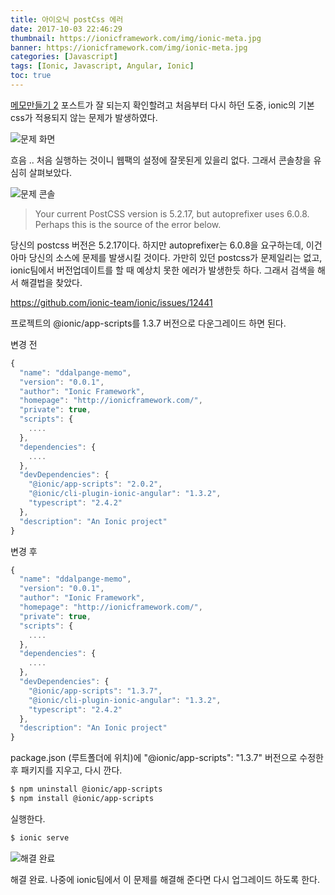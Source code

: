 ```yaml
---
title: 아이오닉 postCss 에러
date: 2017-10-03 22:46:29
thumbnail: https://ionicframework.com/img/ionic-meta.jpg
banner: https://ionicframework.com/img/ionic-meta.jpg
categories: [Javascript]
tags: [Ionic, Javascript, Angular, Ionic]
toc: true
---
```


[메모만들기 2](https://ddalpange.github.io/2017/07/11/%EA%B0%84%EB%8B%A8%ED%95%9C-%EB%A9%94%EB%AA%A8%EC%9E%A5-%EB%A7%8C%EB%93%A4%EA%B8%B0-2/) 포스트가 잘 되는지 확인할려고 처음부터 다시 하던 도중, ionic의 기본 css가 적용되지 않는 문제가 발생하였다.

<!-- more -->

![문제 화면](/blog/images/ionic/postCssError.png)

흐음 .. 처음 실행하는 것이니 웹팩의 설정에 잘못된게 있을리 없다. 그래서 콘솔창을 유심히 살펴보았다.

![문제 콘솔](/blog/images/ionic/postCssConsole.png)

> Your current PostCSS version is 5.2.17, but autoprefixer uses 6.0.8. Perhaps this is the source of the error below.

당신의 postcss 버전은 5.2.17이다. 하지만 autoprefixer는 6.0.8을 요구하는데, 이건 아마 당신의 소스에 문제를 발생시킬 것이다. 가만히 있던 postcss가 문제일리는 없고, ionic팀에서 버전업데이트를 할 때 예상치 못한 에러가 발생한듯 하다. 그래서 검색을 해서 해결법을 찾았다.


https://github.com/ionic-team/ionic/issues/12441


프로젝트의 @ionic/app-scripts를 1.3.7 버전으로 다운그레이드 하면 된다.

변경 전
```javascript
{
  "name": "ddalpange-memo",
  "version": "0.0.1",
  "author": "Ionic Framework",
  "homepage": "http://ionicframework.com/",
  "private": true,
  "scripts": {
    ....
  },
  "dependencies": {
    ....
  },
  "devDependencies": {
    "@ionic/app-scripts": "2.0.2",
    "@ionic/cli-plugin-ionic-angular": "1.3.2",
    "typescript": "2.4.2"
  },
  "description": "An Ionic project"
}
```

변경 후
```javascript
{
  "name": "ddalpange-memo",
  "version": "0.0.1",
  "author": "Ionic Framework",
  "homepage": "http://ionicframework.com/",
  "private": true,
  "scripts": {
    ....
  },
  "dependencies": {
    ....
  },
  "devDependencies": {
    "@ionic/app-scripts": "1.3.7",
    "@ionic/cli-plugin-ionic-angular": "1.3.2",
    "typescript": "2.4.2"
  },
  "description": "An Ionic project"
}
```

package.json (루트폴더에 위치)에  "@ionic/app-scripts": "1.3.7" 버전으로 수정한 후 패키지를 지우고, 다시 깐다.

```bash
$ npm uninstall @ionic/app-scripts
$ npm install @ionic/app-scripts
```

실행한다.

```bash
$ ionic serve
```

![해결 완료](/blog/images/ionic/postCssComplete.png)

해결 완료. 나중에 ionic팀에서 이 문제를 해결해 준다면 다시 업그레이드 하도록 한다.

